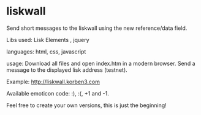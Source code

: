 # liskwall
Send short messages to the liskwall using the new reference/data field.

Libs used: Lisk Elements , jquery

languages: html, css, javascript

usage: Download all files and open index.htm in a modern browser. Send a message to the displayed lisk address (testnet).

Example: http://liskwall.korben3.com

Available emoticon code: :), :(, +1 and -1.

Feel free to create your own versions, this is just the beginning!
